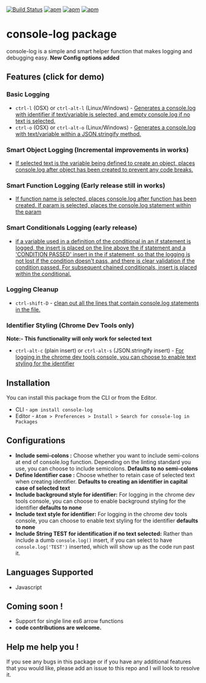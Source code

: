 [![Build Status](https://travis-ci.org/vishysank/console-log-atom.svg?branch=master&style=flat-square)](https://travis-ci.org/vishysank/console-log-atom)
[![apm](https://img.shields.io/apm/l/console-log.svg?style=flat-square)](https://atom.io/packages/console-log)
[![apm](https://img.shields.io/apm/v/console-log.svg?style=flat-square)](https://atom.io/packages/console-log)
[![apm](https://img.shields.io/apm/dm/console-log.svg?style=flat-square)](https://atom.io/packages/console-log)
# console-log package

console-log is a simple  and smart helper function that makes logging and debugging easy.
**New Config options added**

## Features (click for demo)
### Basic Logging
* ```ctrl-l``` (OSX) or ```ctrl-alt-l``` (Linux/Windows) - [Generates a console.log with identifier if text/variable is selected, and empty console.log if no text is selected.](https://raw.githubusercontent.com/vishysank/console-log-atom/master/assets/console-log-demo.gif)
* ```ctrl-o``` (OSX) or ```ctrl-alt-o``` (Linux/Windows) - [Generates a console.log with text/variable within a JSON.stringify method.](https://raw.githubusercontent.com/vishysank/console-log-atom/master/assets/console-log-stringify-demo.gif)

### Smart Object Logging (Incremental improvements in works)
* [If selected text is the variable being defined to create an object, places console.log after object has been created to prevent any code breaks.](https://raw.githubusercontent.com/vishysank/console-log-atom/master/assets/console-log-object-demo.gif)

### Smart Function Logging (Early release still in works)
* [If function name is selected, places console.log after function has been created. If param is selected, places the console.log statement within the param](https://raw.githubusercontent.com/vishysank/console-log-atom/master/assets/console-log-function-demo.gif)

### Smart Conditionals Logging (early release)
* [if a variable used in a definition of the conditional in an if statement is logged, the insert is placed on the line above the if statement and a 'CONDITION PASSED' insert in the if statement, so that the logging is not lost if the condition doesn't pass, and there is clear validation if the condition passed. For subsequent chained conditionals, insert is placed within the conditional.](https://raw.githubusercontent.com/vishysank/console-log-atom/master/assets/console-log-conditional-demo.gif)

### Logging Cleanup
* ```ctrl-shift-D``` - [clean out all the lines that contain console.log statements in the file.](https://raw.githubusercontent.com/vishysank/console-log-atom/master/assets/deconsoler-demo.gif)

### Identifier Styling (Chrome Dev Tools only)
**Note:- This functionality will only work for selected text**
* ```ctrl-alt-c``` (plain insert) or ```ctrl-alt-s``` (JSON.stringify insert) - [For logging in the chrome dev tools console, you can choose to enable text styling for the identifier](https://raw.githubusercontent.com/vishysank/console-log-atom/master/assets/styling-demo.png)

## Installation
You can install this package from the CLI or from the Editor.
* CLI - ```apm install console-log```
* Editor - ```Atom > Preferences > Install > Search for console-log in Packages```

## Configurations

* **Include semi-colons :** Choose whether you want to include semi-colons at end of console.log function. Depending on the linting standard you use, you can choose to include semicolons. **Defaults to no semi-colons**
* **Define Identifier case :** Choose whether to retain case of selected text when creating identifier. **Defaults to creating an identifier in capital case of selected text**
* **Include background style for identifier:** For logging in the chrome dev tools console, you can choose to enable background styling for the identifier **defaults to none**
* **Include text style for identifier:** For logging in the chrome dev tools console, you can choose to enable text styling for the identifier **defaults to none**
* **Include String TEST for identification if no text selected:** Rather than include a dumb ```console.log()``` insert, if you can select to have ```console.log('TEST')``` inserted, which will show up as the code run past it.

## Languages Supported
* Javascript

## Coming soon !
* Support for single line es6 arrow functions
* **code contributions are welcome.**

## Help me help you !

If you see any bugs in this package or if you have any additional features that you would like, please add an issue to this repo and I will look to resolve it.
